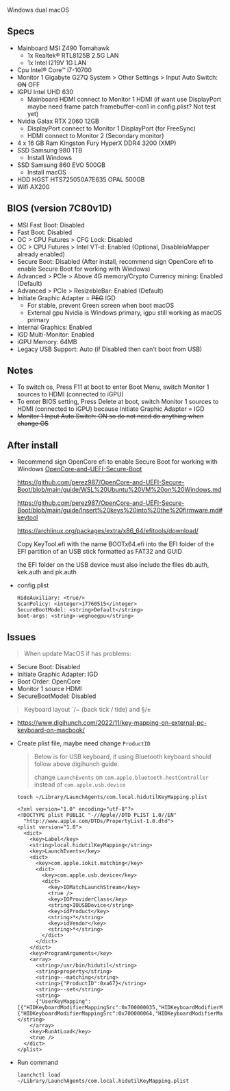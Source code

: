 Windows dual macOS

## Specs
- Mainboard MSI Z490 Tomahawk
  + 1x Realtek® RTL8125B 2.5G LAN
  + 1x Intel I219V 1G LAN
- Cpu Intel® Core™ i7-10700
- Monitor 1 Gigabyte G27Q System > Other Settings > Input Auto Switch: ~~ON~~ OFF
- IGPU Intel UHD 630
  + Mainboard HDMI connect to Monitor 1 HDMI (if want use DisplayPort maybe need frame patch framebuffer-con1 in config.plist? Not test yet)
- Nvidia Galax RTX 2060 12GB
  + DisplayPort connect to Monitor 1 DisplayPort (for FreeSync)
  + HDMI connect to Monitor 2 (Secondary monitor)
- 4 x 16 GB Ram Kingston Fury HyperX DDR4 3200 (XMP)
- SSD Samsung 980 1TB
  + Install Windows
- SSD Samsung 860 EVO 500GB
  + Install macOS
- HDD HGST HTS725050A7E635  OPAL 500GB
- Wifi AX200

## BIOS (version 7C80v1D)
- MSI Fast Boot: Disabled
- Fast Boot: Disabled
- OC > CPU Futures > CFG Lock: Disabled
- OC > CPU Futures > Intel VT-d: Enabled (Optional, DisableIoMapper already enabled)
- Secure Boot: Disabled (After install, recommend sign OpenCore efi to enable Secure Boot for working with Windows)
- Advanced > PCIe > Above 4G memory/Crypto Currency mining: Enabled (Default)
- Advanced > PCIe > ResizebleBar: Enabled (Default)
- Initiate Graphic Adapter = ~~PEG~~ IGD
  + For stable, prevent Green screen when boot macOS
  + External gpu Nvidia is Windows primary, igpu still working as macOS primary
- Internal Graphics: Enabled
- IGD Multi-Monitor: Enabled
- iGPU Memory: 64MB
- Legacy USB Support: Auto (if Disabled then can't boot from USB)

## Notes
- To switch os, Press F11 at boot to enter Boot Menu, switch Monitor 1 sources to HDMI (connected to iGPU)
- To enter BIOS setting, Press Delete at boot, switch Monitor 1 sources to HDMI (connected to iGPU) because Initiate Graphic Adapter = IGD
- ~~Monitor 1 Input Auto Switch: ON so do not need do anything when change OS~~

## After install
- Recommend sign OpenCore efi to enable Secure Boot for working with Windows [OpenCore-and-UEFI-Secure-Boot](https://github.com/perez987/OpenCore-and-UEFI-Secure-Boot)

  https://github.com/perez987/OpenCore-and-UEFI-Secure-Boot/blob/main/guide/WSL%20Ubuntu%20VM%20on%20Windows.md

  https://github.com/perez987/OpenCore-and-UEFI-Secure-Boot/blob/main/guide/Insert%20keys%20into%20the%20firmware.md#keytool

  https://archlinux.org/packages/extra/x86_64/efitools/download/

  Copy KeyTool.efi with the name BOOTx64.efi into the EFI folder of the EFI partition of an USB stick formatted as FAT32 and GUID

  the EFI folder on the USB device must also include the files db.auth, kek.auth and pk.auth
- config.plist
  ```
  HideAuxiliary: <true/>
  ScanPolicy: <integer>17760515</integer>
  SecureBootModel: <string>Default</string>
  boot-args: <string>-wegnoegpu</string>
  ```

## Issues
> When update MacOS if has problems:
- Secure Boot: Disabled
- Initiate Graphic Adapter: IGD
- Boot Order: OpenCore
- Monitor 1 source HDMI
- SecureBootModel: <string>Disabled</string>

> Keyboard layout `/~ (back tick / tide) and §/±
- https://www.digihunch.com/2022/11/key-mapping-on-external-pc-keyboard-on-macbook/
- Create plist file, maybe need change `ProductID`
  > Below is for USB keyboard, if using Bluetooth keyboard should follow above digihunch guide.
  >
  > change `LaunchEvents` on `com.apple.bluetooth.hostController` instead of `com.apple.usb.device`
  ```
  touch ~/Library/LaunchAgents/com.local.hidutilKeyMapping.plist
  ```

  ```
  <?xml version="1.0" encoding="utf-8"?>
  <!DOCTYPE plist PUBLIC "-//Apple//DTD PLIST 1.0//EN"
    "http://www.apple.com/DTDs/PropertyList-1.0.dtd">
  <plist version="1.0">
    <dict>
      <key>Label</key>
      <string>local.hidutilKeyMapping</string>
      <key>LaunchEvents</key>
      <dict>
        <key>com.apple.iokit.matching</key>
        <dict>
          <key>com.apple.usb.device</key>
          <dict>
            <key>IOMatchLaunchStream</key>
            <true />
            <key>IOProviderClass</key>
            <string>IOUSBDevice</string>
            <key>idProduct</key>
            <string>*</string>
            <key>idVendor</key>
            <string>*</string>
          </dict>
        </dict>
      </dict>
      <key>ProgramArguments</key>
      <array>
        <string>/usr/bin/hidutil</string>
        <string>property</string>
        <string>--matching</string>
        <string>{"ProductID":0xa67}</string>
        <string>--set</string>
        <string>
        {"UserKeyMapping":[{"HIDKeyboardModifierMappingSrc":0x700000035,"HIDKeyboardModifierMappingDst":0x700000064},{"HIDKeyboardModifierMappingSrc":0x700000064,"HIDKeyboardModifierMappingDst":0x700000035}]}</string>
      </array>
      <key>RunAtLoad</key>
      <true />
    </dict>
  </plist>
  ```
- Run command
  ```
  launchctl load ~/Library/LaunchAgents/com.local.hidutilKeyMapping.plist
  ```